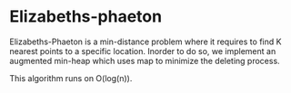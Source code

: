 # Elizabeths-phaeton

Elizabeths-Phaeton is a min-distance problem where it requires to find K nearest points to a specific location. Inorder to do so, we implement an augmented min-heap which uses map to minimize the deleting process.

This algorithm runs on O(log(n)).
